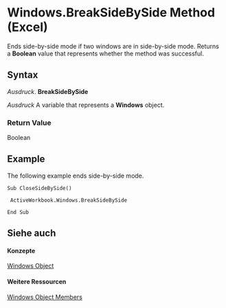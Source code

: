 
# Windows.BreakSideBySide Method (Excel)

Ends side-by-side mode if two windows are in side-by-side mode. Returns a  **Boolean** value that represents whether the method was successful.


## Syntax

 _Ausdruck_. **BreakSideBySide**

 _Ausdruck_ A variable that represents a **Windows** object.


### Return Value

Boolean


## Example

The following example ends side-by-side mode.


```
Sub CloseSideBySide() 
 
 ActiveWorkbook.Windows.BreakSideBySide 
 
End Sub
```


## Siehe auch


#### Konzepte


[Windows Object](d5d0e3c9-9132-469c-d033-d29397dacd77.md)
#### Weitere Ressourcen


[Windows Object Members](http://msdn.microsoft.com/library/849cac73-05bf-d9ec-9474-340ae2052a3d%28Office.15%29.aspx)